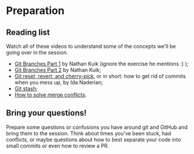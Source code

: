 # Preparation

## Reading list
Watch all of these videos to understand some of the concepts we'll be going over in the session.

- [Git Branches Part 1](https://www.youtube.com/watch?v=3sZ7RLDESew) by Nathan Kuik (ignore the exercise he mentions :) );
- [Git Branches Part 2](https://www.youtube.com/watch?v=_vgGeH3Dmwk) by Nathan Kuik;
- [Git reset, revert, and cherry-pick](https://www.youtube.com/watch?v=qf3vJYnxNu0), or in short: how to get rid of commits when you mess up, by Ida Naderian;
- [Git stash](https://www.youtube.com/watch?v=rlgrs8MA0Jg);
- [How to solve merge conflicts](https://www.youtube.com/watch?v=WlHQpRCEMwg).

## Bring your questions!

Prepare some questions or confusions you have around git and GitHub and bring them to the session. Think about times you've been stuck, had conflicts, or maybe questions about how to best separate your code into small commits or even how to review a PR.
